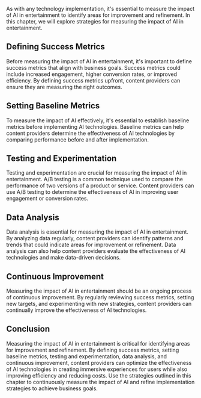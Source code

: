 
As with any technology implementation, it's essential to measure the impact of AI in entertainment to identify areas for improvement and refinement. In this chapter, we will explore strategies for measuring the impact of AI in entertainment.

Defining Success Metrics
------------------------

Before measuring the impact of AI in entertainment, it's important to define success metrics that align with business goals. Success metrics could include increased engagement, higher conversion rates, or improved efficiency. By defining success metrics upfront, content providers can ensure they are measuring the right outcomes.

Setting Baseline Metrics
------------------------

To measure the impact of AI effectively, it's essential to establish baseline metrics before implementing AI technologies. Baseline metrics can help content providers determine the effectiveness of AI technologies by comparing performance before and after implementation.

Testing and Experimentation
---------------------------

Testing and experimentation are crucial for measuring the impact of AI in entertainment. A/B testing is a common technique used to compare the performance of two versions of a product or service. Content providers can use A/B testing to determine the effectiveness of AI in improving user engagement or conversion rates.

Data Analysis
-------------

Data analysis is essential for measuring the impact of AI in entertainment. By analyzing data regularly, content providers can identify patterns and trends that could indicate areas for improvement or refinement. Data analysis can also help content providers evaluate the effectiveness of AI technologies and make data-driven decisions.

Continuous Improvement
----------------------

Measuring the impact of AI in entertainment should be an ongoing process of continuous improvement. By regularly reviewing success metrics, setting new targets, and experimenting with new strategies, content providers can continually improve the effectiveness of AI technologies.

Conclusion
----------

Measuring the impact of AI in entertainment is critical for identifying areas for improvement and refinement. By defining success metrics, setting baseline metrics, testing and experimentation, data analysis, and continuous improvement, content providers can optimize the effectiveness of AI technologies in creating immersive experiences for users while also improving efficiency and reducing costs. Use the strategies outlined in this chapter to continuously measure the impact of AI and refine implementation strategies to achieve business goals.
